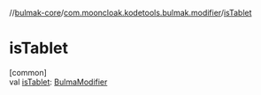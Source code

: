 //[bulmak-core](../../index.md)/[com.mooncloak.kodetools.bulmak.modifier](index.md)/[isTablet](is-tablet.md)

# isTablet

[common]\
val [isTablet](is-tablet.md): [BulmaModifier](-bulma-modifier/index.md)
